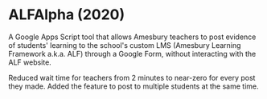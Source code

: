 # ALFAlpha (2020)

A Google Apps Script tool that allows Amesbury teachers to post evidence of students' learning to the school's custom LMS (Amesbury Learning Framework a.k.a. ALF) through a Google Form, without interacting with the ALF website.

Reduced wait time for teachers from 2 minutes to near-zero for every post they made. Added the feature to post to multiple students at the same time.
